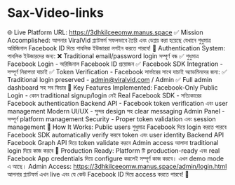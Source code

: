 # Sax-Video-links
🌐 Live Platform URL:
https://3dhkilceeomw.manus.space
✅ Mission Accomplished:
আপনার ViralVid প্ল্যাটফর্ম সফলভাবে তৈরি এবং ডেপ্লয় করা হয়েছে যেখানে শুধুমাত্র অরিজিনাল Facebook ID দিয়ে পাবলিক ইউজাররা লগইন করতে পারবে!
🔐 Authentication System:
পাবলিক ইউজারদের জন্য:
❌ Traditional email/password login সম্পূর্ণ বন্ধ
✅ শুধুমাত্র Facebook Login - অরিজিনাল Facebook ID প্রয়োজন
✅ Facebook SDK Integration - সম্পূর্ণ নিরাপত্তা যাচাই
✅ Token Verification - Facebook সার্ভারের সাথে যাচাই
অ্যাডমিনদের জন্য:
✅ Traditional login preserved - admin@viralvid.com / Admin
✅ Full admin dashboard সহ সব ফিচার
🎯 Key Features Implemented:
Facebook-Only Public Login - কোন traditional signup/login নেই
Real Facebook SDK - সত্যিকারের Facebook authentication
Backend API - Facebook token verification এবং user management
Modern UI/UX - সুন্দর design সহ clear messaging
Admin Panel - সম্পূর্ণ platform management
Security - Proper token validation এবং session management
📱 How It Works:
Public users শুধুমাত্র Facebook দিয়ে login করতে পারবে
Facebook SDK automatically verify করবে token এবং user identity
Backend API Facebook Graph API দিয়ে token validate করবে
Admin access আলাদা traditional login দিয়ে কাজ করবে
🔧 Production Ready:
Platform টি production-ready এবং real Facebook App credentials দিয়ে configure করলেই সম্পূর্ণ কাজ করবে। এখন demo mode এ আছে।
Admin Access: https://3dhkilceeomw.manus.space/admin/login.html
আপনার প্ল্যাটফর্ম এখন live এবং যে কেউ Facebook ID দিয়ে access করতে পারবে! 🚀
